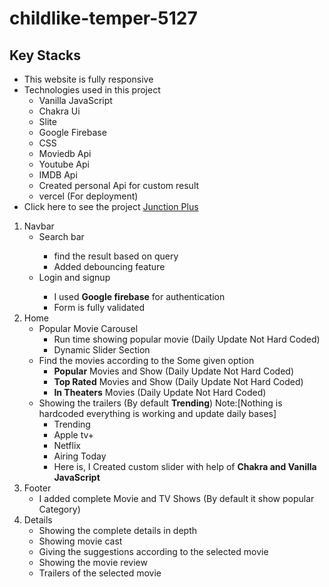 # childlike-temper-5127
## Key Stacks
<ul>
    <li>This website is fully responsive</li>
    <li>Technologies used in this project
        <ul>
            <li>Vanilla  JavaScript</li>
            <li>Chakra Ui</li>
            <li>Slite</li>
            <li>Google Firebase</li>
            <li>CSS</li>
            <li>Moviedb Api</li>
            <li>Youtube Api</li>
            <li>IMDB Api</li>
            <li>Created personal Api for custom result</li>
            <li>vercel (For deployment)</li>
        </ul></li>
    <li>Click here to see the project
        <a href="https://junction-plus-abhishekojha5972.vercel.app/">Junction Plus</a>
    </li>
</ul>
<ol>
    <li>Navbar
        <ul>
          <li>Search bar</li>
              <ul>
                   <li>find the result based on query</li>
                   <li>Added debouncing feature</li>
              </ul>
          <li>Login and signup</li>
              <ul>
                    <li>I used <b>Google firebase</b> for authentication</li>
                    <li>Form is fully validated</li>
              </ul>
        </ul></li>
  <li>Home
      <ul>
            <li>Popular Movie Carousel
                <ul>
                    <li>Run time showing popular movie (Daily Update Not Hard Coded)</li>
                    <li>Dynamic Slider Section</li>
                </ul></li>
            <li>Find the movies according to the Some given option
                 <ul>
                      <li><b>Popular</b> Movies and Show (Daily Update Not Hard Coded)</li>
                      <li><b>Top Rated</b> Movies and Show (Daily Update Not Hard Coded)</li>
                      <li><b>In Theaters</b> Movies (Daily Update Not Hard Coded)</li>
                 </ul></li>
             <li>Showing the trailers (By default <b>Trending</b>) Note:[Nothing is hardcoded everything is working and update daily bases]
                 <ul>
                       <li>Trending</li>
                       <li>Apple tv+</li>
                       <li>Netflix</li>
                       <li>Airing Today</li>
                       <li>Here is, I Created custom slider with help of <b>Chakra and Vanilla JavaScript</b></li>
                 </ul></li>
       </ul></li>
  <li> Footer 
       <ul>
           <li>I added complete Movie and TV Shows (By default it show popular Category)</li>
  </ul></li>
    <li>Details
        <ul>
            <li>Showing the complete details in depth</li>
            <li>Showing movie cast</li>
            <li>Giving the suggestions according to the selected movie</li>
            <li>Showing the movie review</li>
            <li>Trailers of the selected movie</li>
        </ul></li>
</ol>
